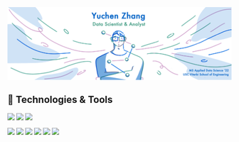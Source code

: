 <!--
**Anthonyive/anthonyive** is a ✨ _special_ ✨ repository because its `README.md` (this file) appears on your GitHub profile.

Here are some ideas to get you started:

- 🔭 I’m currently working on ...
- 🌱 I’m currently learning ...
- 👯 I’m looking to collaborate on ...
- 🤔 I’m looking for help with ...
- 💬 Ask me about ...
- 📫 How to reach me: ...
- 😄 Pronouns: ...
- ⚡ Fun fact: ...
-->

![header](./images/header-with-title.png)

## 🔨 Technologies & Tools
![](https://img.shields.io/badge/OS-macOS-informational?style=flat-&logo=Apple&logoColor=white)
![](https://img.shields.io/badge/OS-Windows-informational?style=flat-&logo=Windows&logoColor=white)
![](https://img.shields.io/badge/OS-Ubuntu-informational?style=flat-&logo=Ubuntu&logoColor=white)

![](https://img.shields.io/badge/Code-Python>-informational?style=flat&logo=Python&logoColor=white&color=2bbc8a)
![](https://img.shields.io/badge/Code-R>-informational?style=flat&logo=R&logoColor=white&color=2bbc8a)
![](https://img.shields.io/badge/Code-LaTeX>-informational?style=flat&logo=LaTeX&logoColor=white&color=2bbc8a)
![](https://img.shields.io/badge/Code-C++>-informational?style=flat&logo=C++&logoColor=white&color=2bbc8a)
![](https://img.shields.io/badge/Code-C>-informational?style=flat&logo=C&logoColor=white&color=2bbc8a)
![](https://img.shields.io/badge/Code-Elisp>-informational?style=flat&logo=GNU_Emacs&logoColor=white&color=2bbc8a)
